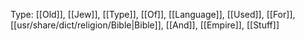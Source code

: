 Type: [[Old]], [[Jew]], [[Type]], [[Of]], [[Language]], [[Used]], [[For]], [[usr/share/dict/religion/Bible|Bible]], [[And]], [[Empire]], [[Stuff]]
